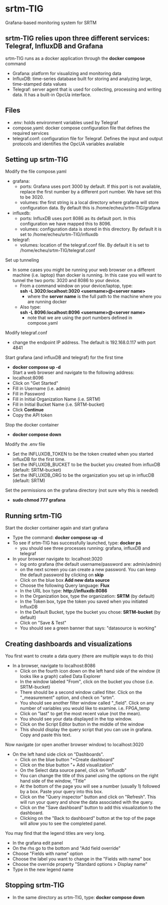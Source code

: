 # srtm-TIG
Grafana-based monitoring system for SRTM
## srtm-TIG relies upon three different services: Telegraf, InfluxDB and Grafana
srtm-TIG runs as a docker application through the **docker compose** command
  * Grafana: platform for visualizing and monitoring data
  * InfluxDB: time-series database built for storing and analyzing large, time-stamped data values
  * Telegraf: server agent that is used for collecting, processing and writing data. It has a built-in OpcUa interface.
## Files
 * .env: holds environment variables used by Telegraf
 * compose.yaml: docker compose configuration file that defines the required services
 * telegraf.conf: configuration file for Telegraf. Defines the input and output protocols and identifies the OpcUA variables available
## Setting up srtm-TIG
Modify the file compose.yaml
  * grafana: 
    - ports: Grafana uses port 3000 by default. If this port is not available, replace the first number by a different port number. We have set this to be 3020.
    - volumes: the first string is a local directory where grafana will store configuration data. By default this is /home/echeu/srtm-TIG/grafana
  * influxdb:
    - ports: InfluxDB uses port 8086 as its default port. In this configuration we have mapped this to 8096.
    - volumes: configuration data is stored in this directory. By default it is set to /home/echeu/srtm-TIG/influxdb
  * telegraf:
    - volumes: location of the telegraf.conf file. By default it is set to /home/echeu/srtm-TIG/telegraf.conf
   
Set up tunneling
  * In some cases you might be running your web browser on a different machine (i.e. laptop) than docker is running. In this case you will want to tunnel the two ports: 3020 and 8086 to your device.
    - From a command window on your device/laptop, type:\
       **ssh -L 3020:localhost:3020 \<username\>@\<server name\>**
      + where the **server name** is the full path to the machine where you are running docker
    - Also type:\
       **ssh -L 8096:localhost:8096 \<username\>@\<server name\>**
      + note that we are using the port numbers defined in compose.yaml
     
Modify telegraf.conf
  * change the endpoint IP address. The default is 192.168.0.117 with port 4841

Start grafana (and influxDB and telegraf) for the first time
  * **docker compose up -d**\
Start a web browser and navigate to the following address:
  * localhost:8096
  * Click on "Get Started"
  * Fill in Username (i.e. admin)
  * Fill in Password
  * Fill in Initial Organization Name (i.e. SRTM)
  * Fill in Initial Bucket Name (i.e. SRTM-bucket)
  * Click **Continue**
  * Copy the API token

Stop the docker container
  * **docker compose down**

Modify the .env file
  * Set the INFLUXDB_TOKEN to be the token created when you started influxDB for the first time.
  * Set the INFLUXDB_BUCKET to be the bucket you created from influxDB (default: SRTM-bucket)
  * Set the INFLUXDB_ORG to be the organization you set up in influcDB (default: SRTM)

Set the permissions on the grafana directory (not sure why this is needed)
  * **sudo chmod 777 grafana**
 
## Running srtm-TIG

Start the docker container again and start grafana
  * Type the command: **docker compose up -d**
  * To see if srtm-TIG has successfully launched, type: **docker ps**
    - you should see three processes running: grafana, influxDB and telegraf
  * In your browser navigate to: localhost:3020
    - log onto grafana (the default username/password are: admin/admin)
    - on the next screen you can create a new password. You can keep the default password by clicking on **skip**
    - Click on the blue box **Add new data source**
    - Choose the following Query language: **Flux**
    - In the URL box type: **http://influxdb:8086**
    - In the Organization box, type the organization: **SRTM** (by default)
    - In the Token box, type the token you saved when you initiated InfluxDB
    - In the Default Bucket, type the bucket you chose: **SRTM-bucket** (by default)
    - Click on "Save & Test"
    - You should see a green banner that says: "datasource is working"

## Creating dashboards and visualizations
You first want to create a data query (there are multiple ways to do this)
  * In a browser, navigate to localhost:8086
    - Click on the fourth icon down on the left hand side of the window (it looks like a graph) called Data Explorer
    - In the window labeled "From", click on the bucket you chose (i.e. SRTM-bucket)
    - There should be a second window called filter. Click on the "_measurement" option, and check on "srtm".
    - You should see another filter window called "_field". Click on any number of variables you would like to examine. i.e. FPGA_temp
    - Click on "last" to get the most recent value (not the mean).
    - You should see your data displayed in the top window.
    - Click on the Script Editor button in the middle of the window
    - This should display the query script that you can use in grafana. Copy and paste this text.
   
Now navigate (or open another browser window) to localhost:3020
 * On the left hand side click on "Dashboards".
   - Click on the blue button "+Create dashboard"
   - Click on the blue button "+ Add visualization"
   - On the Select data source panel, click on "influxdb"
   - You can change the title of this panel using the options on the right hand side of the window, "Title"
   - At the bottom of the page you will see a number (usually 1) followed by a box. Paste your query into this box.
   - Click on the "Query inspector" button and click on "Refresh". This will run your query and show the data associated with the query.
   - Click on the "Save dashboard" button to add this visualization to the dashboard.
   - Clicking on the "Back to dashboard" button at the top of the page will allow you to see the completed panel.

You may find that the legend titles are very long. 
 * In the grafana edit panel
 * On the rhs go to the bottom and "Add field override"
 * Choose "Fields with name" option
 * Choose the label you want to change in the "Fields with name" box
 * Choose the override property "Standard options > Display name"
 * Type in the new legend name

## Stopping srtm-TIG
  * In the same directory as srtm-TIG, type: **docker compose down**

